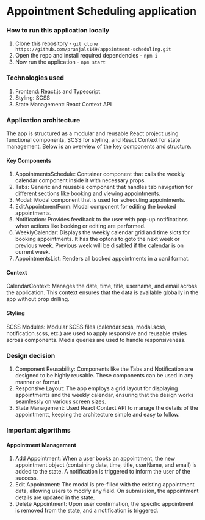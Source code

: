 # Appointment Scheduling application

### How to run this application locally
1. Clone this repository - `git clone https://github.com/pranjals149/appointment-scheduling.git`
2. Open the repo and install required dependencies - `npm i`
3. Now run the application - `npm start`

### Technologies used
1. Frontend: React.js and Typescript
2. Styling: SCSS
3. State Management: React Context API

### Application architecture
The app is structured as a modular and reusable React project using functional components, SCSS for styling, and React Context for state management. Below is an overview of the key components and structure.

#### Key Components
1. AppointmentsSchedule: Container component that calls the weekly calendar component inside it with necessary props.
2. Tabs: Generic and reusable component that handles tab navigation for different sections like booking and viewing appointments.
3. Modal: Modal component that is used for scheduling appointments.
4. EditAppointmentForm: Modal component for editing the booked appointments.
5. Notification: Provides feedback to the user with pop-up notifications when actions like booking or editing are performed.
6. WeeklyCalendar: Displays the weekly calendar grid and time slots for booking appointments. It has the optons to goto the next week or previous week. Previous week will be disabled if the calendar is on current week.
7. AppointmentsList: Renders all booked appointments in a card format.
#### Context
CalendarContext: Manages the date, time, title, username, and email across the application. This context ensures that the data is available globally in the app without prop drilling.

#### Styling
SCSS Modules: Modular SCSS files (calendar.scss, modal.scss, notification.scss, etc.) are used to apply responsive and reusable styles across components. Media queries are used to handle responsiveness.

### Design decision
1. Component Reusability: Components like the Tabs and Notification are designed to be highly reusable. These components can be used in any manner or format.
2. Responsive Layout: The app employs a grid layout for displaying appointments and the weekly calendar, ensuring that the design works seamlessly on various screen sizes.
3. State Management: Used React Context API to manage the details of the appointmentt, keeping the architecture simple and easy to follow.

### Important algorithms

#### Appointment Management
1. Add Appointment: When a user books an appointment, the new appointment object (containing date, time, title, userName, and email) is added to the state. A notification is triggered to inform the user of the success.
2. Edit Appointment: The modal is pre-filled with the existing appointment data, allowing users to modify any field. On submission, the appointment details are updated in the state.
3. Delete Appointment: Upon user confirmation, the specific appointment is removed from the state, and a notification is triggered.

